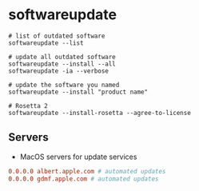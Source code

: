 # softwareupdate

```shell
# list of outdated software
softwareupdate --list

# update all outdated software
softwareupdate --install --all
softwareupdate -ia --verbose

# update the software you named
softwareupdate --install "product name"

# Rosetta 2
softwareupdate --install-rosetta --agree-to-license
```

## Servers

- MacOS servers for update services

```conf
0.0.0.0 albert.apple.com # automated updates
0.0.0.0 gdmf.apple.com # automated updates
```
